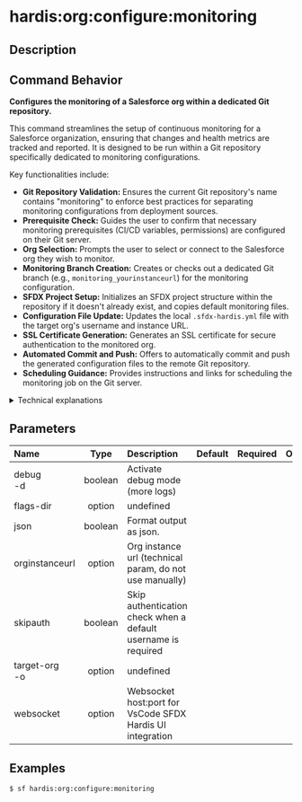 <!-- This file has been generated with command 'sf hardis:doc:plugin:generate'. Please do not update it manually or it may be overwritten -->
# hardis:org:configure:monitoring

## Description


## Command Behavior

**Configures the monitoring of a Salesforce org within a dedicated Git repository.**

This command streamlines the setup of continuous monitoring for a Salesforce organization, ensuring that changes and health metrics are tracked and reported. It is designed to be run within a Git repository specifically dedicated to monitoring configurations.

Key functionalities include:

- **Git Repository Validation:** Ensures the current Git repository's name contains "monitoring" to enforce best practices for separating monitoring configurations from deployment sources.
- **Prerequisite Check:** Guides the user to confirm that necessary monitoring prerequisites (CI/CD variables, permissions) are configured on their Git server.
- **Org Selection:** Prompts the user to select or connect to the Salesforce org they wish to monitor.
- **Monitoring Branch Creation:** Creates or checks out a dedicated Git branch (e.g., `monitoring_yourinstanceurl`) for the monitoring configuration.
- **SFDX Project Setup:** Initializes an SFDX project structure within the repository if it doesn't already exist, and copies default monitoring files.
- **Configuration File Update:** Updates the local `.sfdx-hardis.yml` file with the target org's username and instance URL.
- **SSL Certificate Generation:** Generates an SSL certificate for secure authentication to the monitored org.
- **Automated Commit and Push:** Offers to automatically commit and push the generated configuration files to the remote Git repository.
- **Scheduling Guidance:** Provides instructions and links for scheduling the monitoring job on the Git server.

<details markdown="1">
<summary>Technical explanations</summary>

The command's technical implementation involves a series of Git operations, file system manipulations, and Salesforce CLI interactions:

- **Git Operations:** Utilizes `ensureGitRepository`, `getGitRepoName`, `execCommand` (for `git add`, `git stash`), `ensureGitBranch`, and `gitAddCommitPush` to manage the Git repository, branches, and commits.
- **Interactive Prompts:** Employs the `prompts` library to interact with the user for confirmations and selections.
- **File System Management:** Uses `fs-extra` for copying default monitoring files (`defaults/monitoring`) and managing the SFDX project structure.
- **Salesforce CLI Integration:** Calls `sf project generate` to create a new SFDX project and uses `promptOrg` for Salesforce org authentication and selection.
- **Configuration Management:** Updates the `.sfdx-hardis.yml` file using `setInConfigFile` to store org-specific monitoring configurations.
- **SSL Certificate Generation:** Leverages `generateSSLCertificate` to create the necessary SSL certificates for JWT-based authentication to the Salesforce org.
- **External Tool Integration:** Requires `openssl` to be installed on the system for SSL certificate generation.
- **WebSocket Communication:** Uses `WebSocketClient.sendRunSfdxHardisCommandMessage` to restart the command in VS Code if the default org changes, and `WebSocketClient.sendRefreshStatusMessage` to update the status.
</details>


## Parameters

| Name              |  Type   | Description                                                   | Default | Required | Options |
|:------------------|:-------:|:--------------------------------------------------------------|:-------:|:--------:|:-------:|
| debug<br/>-d      | boolean | Activate debug mode (more logs)                               |         |          |         |
| flags-dir         | option  | undefined                                                     |         |          |         |
| json              | boolean | Format output as json.                                        |         |          |         |
| orginstanceurl    | option  | Org instance url (technical param, do not use manually)       |         |          |         |
| skipauth          | boolean | Skip authentication check when a default username is required |         |          |         |
| target-org<br/>-o | option  | undefined                                                     |         |          |         |
| websocket         | option  | Websocket host:port for VsCode SFDX Hardis UI integration     |         |          |         |

## Examples

```shell
$ sf hardis:org:configure:monitoring
```


